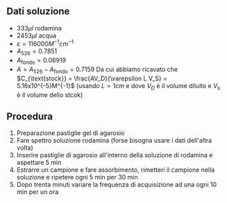 ## Dati soluzione
- $333 \mu l$ rodamina
- $2453 \mu l$ acqua
- $\varepsilon = 116000 M^{-1} cm^{-1}$
- $A_{526} = 0.7851$
- $A_{\text{fondo}}=0.06919$
- $A = A_{526} - A_{\text{fondo}} = 0.7159$
Da cui abbiamo ricavato che $C_{\text{stock}} = \frac{AV_D}{\varepsilon L V_S} = 5.16x10^{-5}M^{-1}$
(usando $L = 1cm$ e dove $V_D$ è il volume diluito e $V_s$ è il volume dello stcok)

## Procedura
1) Preparazione pastiglie gel di agarosio
2) Fare spettro soluzione rodamina (forse bisogna usare i dati dell'altra volta)
3) Inserire pastiglie di agarosio all'interno della soluzione di rodamina e aspettare 5 min
4) Estrarre un campione e fare assorbimento, rimetteri il campione nella soluzione e ripetere ogni 5 min per 30 min
5) Dopo trenta minuti variare la frequenza di acquisizione ad una ogni 10 min per un ora
